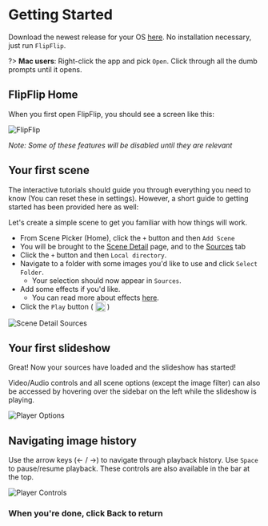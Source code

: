 # Getting Started

Download the newest release for your OS [here](https://github.com/regtemp8/flipflip/releases/latest). 
No installation necessary, just run `FlipFlip`.  

?> **Mac users**: Right-click the app and pick `Open`. Click through all the dumb prompts until it opens.

## FlipFlip Home

When you first open FlipFlip, you should see a screen like this:

<img src="doc_images/flipflip_home.png" alt="FlipFlip" class="col-xs-10 col-xl-7">

_Note: Some of these features will be disabled until they are relevant_

## Your first scene
The interactive tutorials should guide you through everything you need to know (You can reset these in settings).
However, a short guide to getting started has been provided here as well:

Let's create a simple scene to get you familiar with how things will work.

* From Scene Picker (Home), click the `+` button and then `Add Scene`
* You will be brought to the [Scene Detail](scenes.md) page, and to the [Sources](sources.md) tab
* Click the `+` button and then `Local directory`.
* Navigate to a folder with some images you'd like to use and click `Select Folder`.
  * Your selection should now appear in `Sources`.
* Add some effects if you'd like.
  * You can read more about effects [here](effects.md).
* Click the `Play` button ( <img style="vertical-align: -5px" src="doc_icons/play.svg" alt="Edit" width="20" height="20"> )

<img src="doc_images/scene_detail_sources.png" alt="Scene Detail Sources" class="col-xs-10 col-xl-7">

## Your first slideshow
Great! Now your sources have loaded and the slideshow has started!

Video/Audio controls and all scene options (except the image filter) can also be accessed by hovering 
over the sidebar on the left while the slideshow is playing.

<img src="doc_images/player_options.png" alt="Player Options" class="col-xs-10 col-xl-7">

## Navigating image history
Use the arrow keys (← / →) to navigate through playback history. Use `Space` to pause/resume playback. 
These controls are also available in the bar at the top.

<img src="doc_images/player_controls.png" alt="Player Controls" class="col-xs-10 col-xl-7">

### When you're done, click Back to return